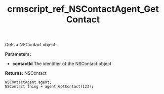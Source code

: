 ﻿---
title: crmscript_ref_NSContactAgent_GetContact
description: NSContact GetContact(Integer contactId);
intellisense: NSContactAgent.GetContact
keywords: NSContactAgent,GetContact
so.topic: reference
---

Gets a NSContact object.

**Parameters:**
 - **contactId** The identifier of the NSContact object

**Returns:** NSContact

```crmscript
NSContactAgent agent;
NSContact thing = agent.GetContact(123);
```

